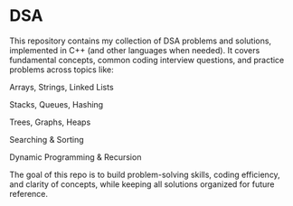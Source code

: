 # DSA
This repository contains my collection of DSA problems and solutions, implemented in C++ (and other languages when needed). It covers fundamental concepts, common coding interview questions, and practice problems across topics like:

Arrays, Strings, Linked Lists

Stacks, Queues, Hashing

Trees, Graphs, Heaps

Searching & Sorting

Dynamic Programming & Recursion


The goal of this repo is to build problem-solving skills, coding efficiency, and clarity of concepts, while keeping all solutions organized for future reference.
